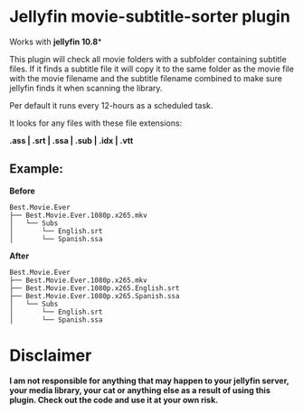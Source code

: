 # Jellyfin movie-subtitle-sorter plugin

Works with **jellyfin 10.8***

This plugin will check all movie folders with a subfolder containing subtitle files.
If it finds a subtitle file it will copy it to the same folder as the movie file with the movie filename and the subtitle filename combined to make sure jellyfin finds it when scanning the library.

Per default it runs every 12-hours as a scheduled task.

It looks for any files with these file extensions: 

**.ass | .srt | .ssa | .sub | .idx | .vtt**

## Example:
**Before**
```
Best.Movie.Ever
├── Best.Movie.Ever.1080p.x265.mkv
│   └── Subs
│       └── English.srt
│       └── Spanish.ssa
```

**After**
```
Best.Movie.Ever
├── Best.Movie.Ever.1080p.x265.mkv
├── Best.Movie.Ever.1080p.x265.English.srt
├── Best.Movie.Ever.1080p.x265.Spanish.ssa
│   └── Subs
│       └── English.srt
│       └── Spanish.ssa
```

# Disclaimer
**I am not responsible for anything that may happen to your jellyfin server, your media library, 
your cat or anything else as a result of using this plugin.
Check out the code and use it at your own risk.**
